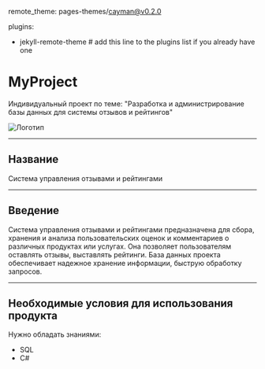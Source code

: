 
remote_theme: pages-themes/cayman@v0.2.0

plugins:

- jekyll-remote-theme # add this line to the plugins list if you already have one


# MyProject
 Индивидуальный проект по теме: "Разработка и администрирование базы данных для системы отзывов и рейтингов"

 ![Логотип](https://octodex.github.com/images/orderedlistocat.png "Логотип GitHub")

----
## Название

Система управления отзывами и рейтингами

----
## Введение

Система управления отзывами и рейтингами предназначена для сбора, хранения и анализа пользовательских оценок и комментариев о различных продуктах или услугах. Она позволяет пользователям оставлять отзывы, выставлять рейтинги. База данных проекта обеспечивает надежное хранение информации, быструю обработку запросов.

----
## Необходимые условия для использования продукта

Нужно обладать знаниями:
- SQL
- C#

